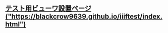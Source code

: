 <!COCTYPE>
<html>
<head>
  <meta charset="UTF-8">
  <title>test repo READ ME</title>
</head>
<body>
  <h2>
    <a href="https://blackcrow9639.github.io/iiiftest/index.html"> テスト用ビューワ設置ページ ("https://blackcrow9639.github.io/iiiftest/index.html") </a>
  </h2>  
</body>
</html>
